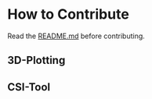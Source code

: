 # How to Contribute
Read the [README.md](README.md) before contributing.

## 3D-Plotting


## CSI-Tool